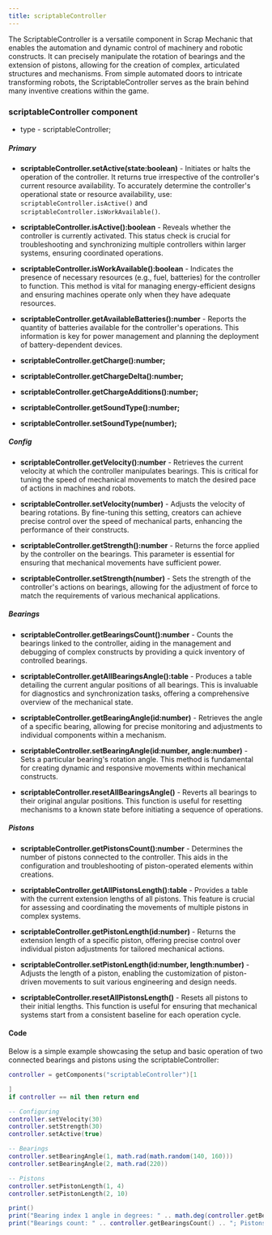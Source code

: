 ```yaml
---
title: scriptableController
---
```


The ScriptableController is a versatile component in Scrap Mechanic that enables the automation and dynamic control of machinery and robotic constructs. It can precisely manipulate the rotation of bearings and the extension of pistons, allowing for the creation of complex, articulated structures and mechanisms. From simple automated doors to intricate transforming robots, the ScriptableController serves as the brain behind many inventive creations within the game.

### scriptableController component
* type - scriptableController;

##### Primary
* **scriptableController.setActive(state:boolean)** - Initiates or halts the operation of the controller. It returns true irrespective of the controller's current resource availability. To accurately determine the controller's operational state or resource availability, use: `scriptableController.isActive()` and `scriptableController.isWorkAvailable()`.

* **scriptableController.isActive():boolean** - Reveals whether the controller is currently activated. This status check is crucial for troubleshooting and synchronizing multiple controllers within larger systems, ensuring coordinated operations.

* **scriptableController.isWorkAvailable():boolean** - Indicates the presence of necessary resources (e.g., fuel, batteries) for the controller to function. This method is vital for managing energy-efficient designs and ensuring machines operate only when they have adequate resources.

* **scriptableController.getAvailableBatteries():number** - Reports the quantity of batteries available for the controller's operations. This information is key for power management and planning the deployment of battery-dependent devices.

* **scriptableController.getCharge():number;**
* **scriptableController.getChargeDelta():number;**
* **scriptableController.getChargeAdditions():number;**
* **scriptableController.getSoundType():number;**
* **scriptableController.setSoundType(number);**

##### Config
* **scriptableController.getVelocity():number** - Retrieves the current velocity at which the controller manipulates bearings. This is critical for tuning the speed of mechanical movements to match the desired pace of actions in machines and robots.

* **scriptableController.setVelocity(number)** - Adjusts the velocity of bearing rotations. By fine-tuning this setting, creators can achieve precise control over the speed of mechanical parts, enhancing the performance of their constructs.

* **scriptableController.getStrength():number** - Returns the force applied by the controller on the bearings. This parameter is essential for ensuring that mechanical movements have sufficient power.

* **scriptableController.setStrength(number)** - Sets the strength of the controller's actions on bearings, allowing for the adjustment of force to match the requirements of various mechanical applications.

##### Bearings
* **scriptableController.getBearingsCount():number** - Counts the bearings linked to the controller, aiding in the management and debugging of complex constructs by providing a quick inventory of controlled bearings.

* **scriptableController.getAllBearingsAngle():table** - Produces a table detailing the current angular positions of all bearings. This is invaluable for diagnostics and synchronization tasks, offering a comprehensive overview of the mechanical state.

* **scriptableController.getBearingAngle(id:number)** - Retrieves the angle of a specific bearing, allowing for precise monitoring and adjustments to individual components within a mechanism.

* **scriptableController.setBearingAngle(id:number, angle:number)** - Sets a particular bearing's rotation angle. This method is fundamental for creating dynamic and responsive movements within mechanical constructs.

* **scriptableController.resetAllBearingsAngle()** - Reverts all bearings to their original angular positions. This function is useful for resetting mechanisms to a known state before initiating a sequence of operations.

##### Pistons
* **scriptableController.getPistonsCount():number** - Determines the number of pistons connected to the controller. This aids in the configuration and troubleshooting of piston-operated elements within creations.

* **scriptableController.getAllPistonsLength():table** - Provides a table with the current extension lengths of all pistons. This feature is crucial for assessing and coordinating the movements of multiple pistons in complex systems.

* **scriptableController.getPistonLength(id:number)** - Returns the extension length of a specific piston, offering precise control over individual piston adjustments for tailored mechanical actions.

* **scriptableController.setPistonLength(id:number, length:number)** - Adjusts the length of a piston, enabling the customization of piston-driven movements to suit various engineering and design needs.

* **scriptableController.resetAllPistonsLength()** - Resets all pistons to their initial lengths. This function is useful for ensuring that mechanical systems start from a consistent baseline for each operation cycle.

#### Code

Below is a simple example showcasing the setup and basic operation of two connected bearings and pistons using the scriptableController:
```lua
controller = getComponents("scriptableController")[1

]
if controller == nil then return end

-- Configuring
controller.setVelocity(30)
controller.setStrength(30)
controller.setActive(true)

-- Bearings
controller.setBearingAngle(1, math.rad(math.random(140, 160)))
controller.setBearingAngle(2, math.rad(220))

-- Pistons
controller.setPistonLength(1, 4)
controller.setPistonLength(2, 10)

print()
print("Bearing index 1 angle in degrees: " .. math.deg(controller.getBearingAngle(1)))
print("Bearings count: " .. controller.getBearingsCount() .. "; Pistons count: " .. controller.getPistonsCount())
```